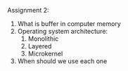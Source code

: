 Assignment 2:
1. What is buffer in computer memory
2. Operating system architecture:
	1. Monolithic
	2. Layered
	3. Microkernel
3. When should we use each one
